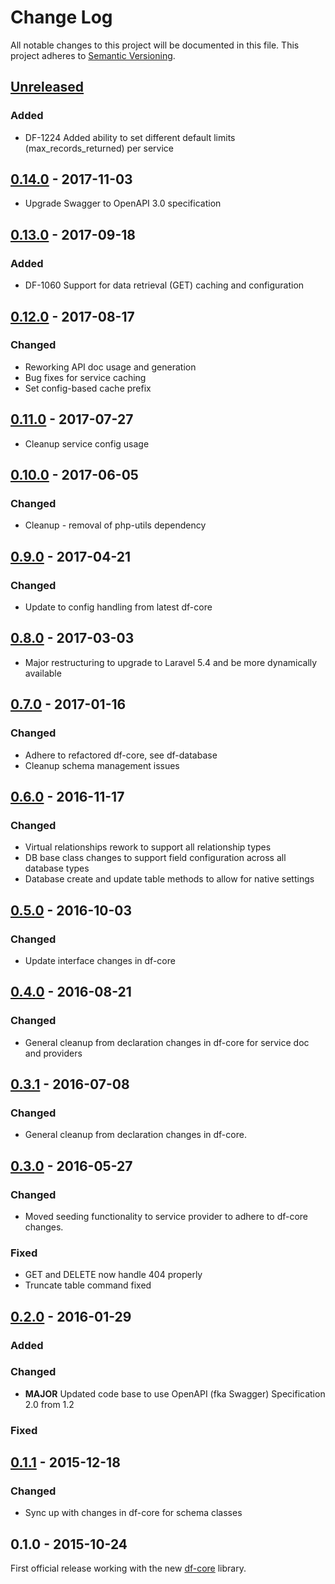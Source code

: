 # Change Log
All notable changes to this project will be documented in this file.
This project adheres to [Semantic Versioning](http://semver.org/).

## [Unreleased]
### Added
- DF-1224 Added ability to set different default limits (max_records_returned) per service

## [0.14.0] - 2017-11-03
- Upgrade Swagger to OpenAPI 3.0 specification

## [0.13.0] - 2017-09-18
### Added
- DF-1060 Support for data retrieval (GET) caching and configuration

## [0.12.0] - 2017-08-17
### Changed
- Reworking API doc usage and generation
- Bug fixes for service caching
- Set config-based cache prefix

## [0.11.0] - 2017-07-27
- Cleanup service config usage

## [0.10.0] - 2017-06-05
### Changed
- Cleanup - removal of php-utils dependency

## [0.9.0] - 2017-04-21
### Changed
- Update to config handling from latest df-core

## [0.8.0] - 2017-03-03
- Major restructuring to upgrade to Laravel 5.4 and be more dynamically available

## [0.7.0] - 2017-01-16
### Changed
- Adhere to refactored df-core, see df-database
- Cleanup schema management issues

## [0.6.0] - 2016-11-17
### Changed
- Virtual relationships rework to support all relationship types
- DB base class changes to support field configuration across all database types
- Database create and update table methods to allow for native settings

## [0.5.0] - 2016-10-03
### Changed
- Update interface changes in df-core

## [0.4.0] - 2016-08-21
### Changed
- General cleanup from declaration changes in df-core for service doc and providers

## [0.3.1] - 2016-07-08
### Changed
- General cleanup from declaration changes in df-core.

## [0.3.0] - 2016-05-27
### Changed
- Moved seeding functionality to service provider to adhere to df-core changes.

### Fixed
- GET and DELETE now handle 404 properly
- Truncate table command fixed

## [0.2.0] - 2016-01-29
### Added

### Changed
- **MAJOR** Updated code base to use OpenAPI (fka Swagger) Specification 2.0 from 1.2

### Fixed

## [0.1.1] - 2015-12-18
### Changed
- Sync up with changes in df-core for schema classes

## 0.1.0 - 2015-10-24
First official release working with the new [df-core](https://github.com/dreamfactorysoftware/df-core) library.

[Unreleased]: https://github.com/dreamfactorysoftware/df-couchdb/compare/0.14.0...HEAD
[0.14.0]: https://github.com/dreamfactorysoftware/df-couchdb/compare/0.13.0...0.14.0
[0.13.0]: https://github.com/dreamfactorysoftware/df-couchdb/compare/0.12.0...0.13.0
[0.12.0]: https://github.com/dreamfactorysoftware/df-couchdb/compare/0.11.0...0.12.0
[0.11.0]: https://github.com/dreamfactorysoftware/df-couchdb/compare/0.10.0...0.11.0
[0.10.0]: https://github.com/dreamfactorysoftware/df-couchdb/compare/0.9.0...0.10.0
[0.9.0]: https://github.com/dreamfactorysoftware/df-couchdb/compare/0.8.0...0.9.0
[0.8.0]: https://github.com/dreamfactorysoftware/df-couchdb/compare/0.7.0...0.8.0
[0.7.0]: https://github.com/dreamfactorysoftware/df-couchdb/compare/0.6.0...0.7.0
[0.6.0]: https://github.com/dreamfactorysoftware/df-couchdb/compare/0.5.0...0.6.0
[0.5.0]: https://github.com/dreamfactorysoftware/df-couchdb/compare/0.4.0...0.5.0
[0.4.0]: https://github.com/dreamfactorysoftware/df-couchdb/compare/0.3.1...0.4.0
[0.3.1]: https://github.com/dreamfactorysoftware/df-couchdb/compare/0.3.0...0.3.1
[0.3.0]: https://github.com/dreamfactorysoftware/df-couchdb/compare/0.2.0...0.3.0
[0.2.0]: https://github.com/dreamfactorysoftware/df-couchdb/compare/0.1.1...0.2.0
[0.1.1]: https://github.com/dreamfactorysoftware/df-couchdb/compare/0.1.0...0.1.1
